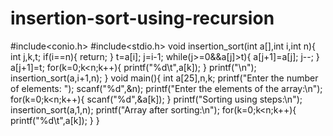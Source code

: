 # insertion-sort-using-recursion
#include<conio.h>
#include<stdio.h>
void insertion_sort(int a[],int i,int n){
	int j,k,t;
	if(i==n){
		return;
	}
	t=a[i];
	j=i-1;
	while(j>=0&&a[j]>t){
		a[j+1]=a[j];
		j--;
	}
	a[j+1]=t;
	for(k=0;k<n;k++){
		printf("%d\t",a[k]);
	}
	printf("\n");
	insertion_sort(a,i+1,n);
}
void main(){
	int a[25],n,k;
	printf("Enter the number of elements: ");
	scanf("%d",&n);
	printf("Enter the elements of the array:\n");
	for(k=0;k<n;k++){
		scanf("%d",&a[k]);
	}
	printf("Sorting using steps:\n");
	insertion_sort(a,1,n);
	printf("Array after sorting:\n");
	for(k=0;k<n;k++){
		printf("%d\t",a[k]);
	}
}

